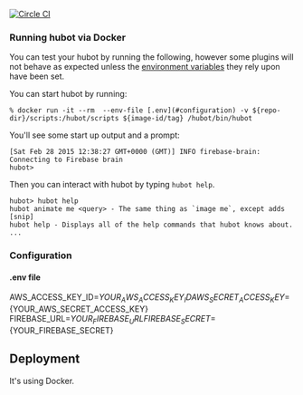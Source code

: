[![Circle CI](https://circleci.com/gh/affablebloke/chatops.svg?style=svg)](https://circleci.com/gh/affablebloke/chatops)

### Running hubot via Docker

You can test your hubot by running the following, however some plugins will not
behave as expected unless the [environment variables](#configuration) they rely
upon have been set.

You can start hubot by running:

    % docker run -it --rm  --env-file [.env](#configuration) -v ${repo-dir}/scripts:/hubot/scripts ${image-id/tag} /hubot/bin/hubot

You'll see some start up output and a prompt:

    [Sat Feb 28 2015 12:38:27 GMT+0000 (GMT)] INFO firebase-brain: Connecting to Firebase brain
    hubot>

Then you can interact with hubot by typing `hubot help`.

    hubot> hubot help
    hubot animate me <query> - The same thing as `image me`, except adds [snip]
    hubot help - Displays all of the help commands that hubot knows about.
    ...

### Configuration
#### .env file
AWS_ACCESS_KEY_ID=${YOUR_AWS_ACCESS_KEY_ID}
AWS_SECRET_ACCESS_KEY=${YOUR_AWS_SECRET_ACCESS_KEY}
FIREBASE_URL=${YOUR_FIREBASE_URL}
FIREBASE_SECRET=${YOUR_FIREBASE_SECRET}

## Deployment

It's using Docker.
